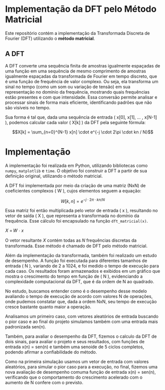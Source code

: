 # Implementação da DFT pelo Método Matricial

Este repositório contém a implementação da Transformada Discreta de Fourier (DFT) utilizando o **método matricial**.

## A DFT

A DFT converte uma sequência finita de amostras igualmente espaçadas de uma função em uma sequência de mesmo comprimento de amostras igualmente espaçadas da transformada de Fourier em tempo discreto, que é uma função de frequência de valor complexo.
Ou seja, ela transforma um sinal no tempo (como um som ou variação de tensão) em sua representação no domínio da frequência, mostrando quais frequências estão presentes e com que intensidade. Essa conversão permite analisar e processar sinais de forma mais eficiente, identificando padrões que não são visíveis no tempo.



Sua forma é tal que, dada uma sequência de entrada \( x[0], x[1], ... , x[N-1] \), podemos calcular cada valor \( X[k] \) da DFT pela seguinte fórmula:


```math
X[k] = \sum_{n=0}^{N-1} x[n] \cdot e^{-j \cdot 2\pi \cdot kn / N}
```



# Implementação
A implementação foi realizada em Python, utilizando bibliotecas como `numpy`, `matplotlib` e `time`. O objetivo foi construir a DFT a partir de sua definição original, utilizando o método matricial.

A DFT foi implementada por meio da criação de uma matriz (NxN) de coeficientes complexos \( W \), cujos elementos seguem a equação:

```math
W[k, n] = e^{-j \cdot 2\pi \cdot kn / N}
```

Essa matriz foi então multiplicada pelo vetor de entrada \( x \), resultando no vetor de saída \( X \), que representa a transformada no domínio da frequência. Esse cálculo foi encapsulado na função `dft_matricial(x)`.

𝑋 = 𝑊 ⋅ 𝑥

O vetor resultante 𝑋 contém todas as 𝑁 frequências discretas da transformada. Esse método é chamado de DFT pelo método matricial.

Além da implementação da transformada, também foi realizado um estudo de desempenho. A função foi executada para diferentes tamanhos de entrada \( N \), variando de 2 a 1024, e foi medido o tempo de execução para cada caso. Os resultados foram armazenados e exibidos em um gráfico que mostra o crescimento do tempo em função de \( N \), evidenciando a complexidade computacional da DFT, que é da ordem de N ao quadrado.


No estudo, buscamos entender como é o desempenho desse modelo avaliando o tempo de execução de acordo com valores N de operações, onde pudemos constatar que, dada a ordem NxN, seu tempo de execução cresce bastante quanto maior a operação.

Analisamos um primeiro caso, com vetores aleatórios de entrada buscando o pior caso e ao final do projeto simulamos também com uma entrada mais padronizada sen(n).

Também, para avaliar o desempenho da DFT, fizemos o calculo da DFT de dois sinais, para avaliar o projeto e seus resultados, com funções de entrada x(n) = sen(n) e também uma senoide de 5 ciclos completos, podendo afirmar a confiabilidade do método.

Como na primeira simulação usamos um vetor de entrada com valores aleatórios, para simular o pior caso para a execução, no final, fizemos uma nova avaliação de desempenho comuma função de entrada x(n) = sen(n), verificando que o comportamento do crescimento acelerado com o aumento de N confere com o previsto.







